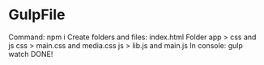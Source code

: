 # GulpFile
Command:
npm i
Create folders and files:
index.html
Folder app > css and js
css > main.css and media.css
js > lib.js and main.js
In console:
gulp watch
DONE!
